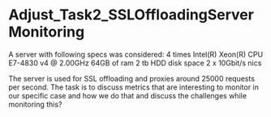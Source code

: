# Adjust_Task2_SSLOffloadingServerMonitoring

A server with following specs was considered:
    4 times Intel(R) Xeon(R) CPU E7-4830 v4 @ 2.00GHz
    64GB of ram
    2 tb HDD disk space
    2 x 10Gbit/s nics

The server is used for SSL offloading and proxies around 25000 requests per second. The task is to discuss metrics that are interesting to monitor in our specific case and how we do that and discuss the challenges while monitoring this?
